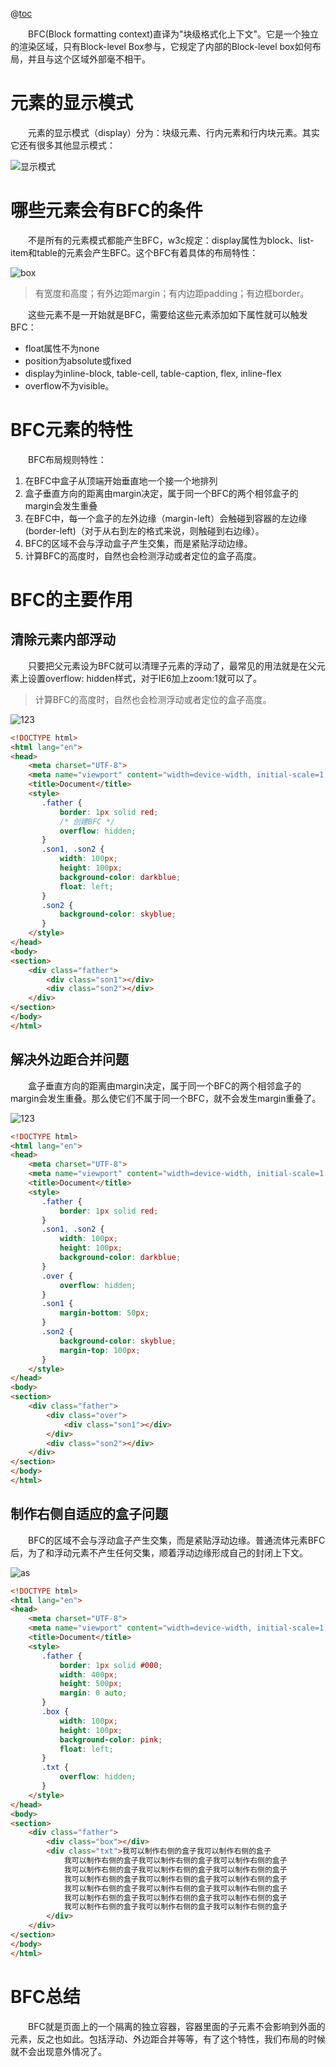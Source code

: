 @[toc](BFC)

&emsp;&emsp;BFC(Block formatting context)直译为"块级格式化上下文"。它是一个独立的渲染区域，只有Block-level Box参与，它规定了内部的Block-level box如何布局，并且与这个区域外部毫不相干。

# 元素的显示模式
&emsp;&emsp;元素的显示模式（display）分为：块级元素、行内元素和行内块元素。其实它还有很多其他显示模式：

![显示模式](./images/显示模式.png)

# 哪些元素会有BFC的条件
&emsp;&emsp;不是所有的元素模式都能产生BFC，w3c规定：display属性为block、list-item和table的元素会产生BFC。这个BFC有着具体的布局特性：

![box](./images/box.gif)

> 有宽度和高度；有外边距margin；有内边距padding；有边框border。

&emsp;&emsp;这些元素不是一开始就是BFC，需要给这些元素添加如下属性就可以触发BFC：

+ float属性不为none
+ position为absolute或fixed
+ display为inline-block, table-cell, table-caption, flex, inline-flex
+ overflow不为visible。

# BFC元素的特性
&emsp;&emsp;BFC布局规则特性：

1. 在BFC中盒子从顶端开始垂直地一个接一个地排列
2. 盒子垂直方向的距离由margin决定，属于同一个BFC的两个相邻盒子的margin会发生重叠
3. 在BFC中，每一个盒子的左外边缘（margin-left）会触碰到容器的左边缘(border-left)（对于从右到左的格式来说，则触碰到右边缘）。
4. BFC的区域不会与浮动盒子产生交集，而是紧贴浮动边缘。
5. 计算BFC的高度时，自然也会检测浮动或者定位的盒子高度。

# BFC的主要作用
## 清除元素内部浮动
&emsp;&emsp;只要把父元素设为BFC就可以清理子元素的浮动了，最常见的用法就是在父元素上设置overflow: hidden样式，对于IE6加上zoom:1就可以了。

> 计算BFC的高度时，自然也会检测浮动或者定位的盒子高度。

![123](./images/fu.jpg)

```html
<!DOCTYPE html>
<html lang="en">
<head>
    <meta charset="UTF-8">
    <meta name="viewport" content="width=device-width, initial-scale=1.0">
    <title>Document</title>
    <style>
       .father {
           border: 1px solid red;
           /* 创建BFC */
           overflow: hidden;
       }
       .son1, .son2 {
           width: 100px;
           height: 100px;
           background-color: darkblue;
           float: left;
       }
       .son2 {
           background-color: skyblue;
       }
    </style>
</head>
<body>
<section>
    <div class="father">
        <div class="son1"></div>
        <div class="son2"></div>
    </div>
</section>
</body>
</html>
```

## 解决外边距合并问题
&emsp;&emsp;盒子垂直方向的距离由margin决定，属于同一个BFC的两个相邻盒子的margin会发生重叠。那么使它们不属于同一个BFC，就不会发生margin重叠了。

![123](./images/ma.png)

```html
<!DOCTYPE html>
<html lang="en">
<head>
    <meta charset="UTF-8">
    <meta name="viewport" content="width=device-width, initial-scale=1.0">
    <title>Document</title>
    <style>
       .father {
           border: 1px solid red;
       }
       .son1, .son2 {
           width: 100px;
           height: 100px;
           background-color: darkblue;
       }
       .over {
           overflow: hidden;
       }
       .son1 {
           margin-bottom: 50px;
       }
       .son2 {
           background-color: skyblue;
           margin-top: 100px;
       }
    </style>
</head>
<body>
<section>
    <div class="father">
        <div class="over">
            <div class="son1"></div>
        </div>
        <div class="son2"></div>
    </div>
</section>
</body>
</html>
```

## 制作右侧自适应的盒子问题
&emsp;&emsp;BFC的区域不会与浮动盒子产生交集，而是紧贴浮动边缘。普通流体元素BFC后，为了和浮动元素不产生任何交集，顺着浮动边缘形成自己的封闭上下文。

![as](./images/you.png)

```html
<!DOCTYPE html>
<html lang="en">
<head>
    <meta charset="UTF-8">
    <meta name="viewport" content="width=device-width, initial-scale=1.0">
    <title>Document</title>
    <style>
       .father {
           border: 1px solid #000;
           width: 400px;
           height: 500px;
           margin: 0 auto;
       }
       .box {
           width: 100px;
           height: 100px;
           background-color: pink;
           float: left;
       }
       .txt {
           overflow: hidden;
       }
    </style>
</head>
<body>
<section>
    <div class="father">
        <div class="box"></div>
        <div class="txt">我可以制作右侧的盒子我可以制作右侧的盒子
            我可以制作右侧的盒子我可以制作右侧的盒子我可以制作右侧的盒子
            我可以制作右侧的盒子我可以制作右侧的盒子我可以制作右侧的盒子
            我可以制作右侧的盒子我可以制作右侧的盒子我可以制作右侧的盒子
            我可以制作右侧的盒子我可以制作右侧的盒子我可以制作右侧的盒子
            我可以制作右侧的盒子我可以制作右侧的盒子我可以制作右侧的盒子
            我可以制作右侧的盒子我可以制作右侧的盒子我可以制作右侧的盒子
        </div>
    </div>
</section>
</body>
</html>
```

# BFC总结
&emsp;&emsp;BFC就是页面上的一个隔离的独立容器，容器里面的子元素不会影响到外面的元素，反之也如此。包括浮动、外边距合并等等，有了这个特性，我们布局的时候就不会出现意外情况了。


